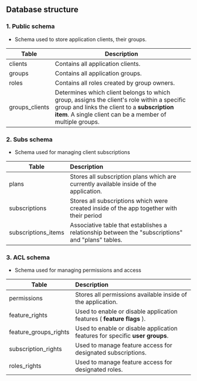 ## Database structure 

### 1. Public schema

- Schema used to store application clients, their groups.

| Table          | Description                                                  |
| -------------- | ------------------------------------------------------------ |
| clients        | Contains all application clients.                            |
| groups         | Contains all  application groups.                            |
| roles          | Contains all roles created by group owners.                  |
| groups_clients | Determines which client belongs to which group, assigns the client's role within a specific group and links the client to a **subscription item**. A single client can be a member of multiple groups. |



### 2.  Subs schema

- Schema used for managing client subscriptions

| Table               | Description                                                  |
| ------------------- | :----------------------------------------------------------- |
| plans               | Stores all subscription plans which are currently available inside of the application. |
| subscriptions       | Stores all subscriptions which were created inside of the app together with their period |
| subscriptions_items | Associative table that establishes a relationship between the "subscriptions" and "plans" tables. |



### 3. ACL schema

- Schema used for managing permissions and access 

| Table                 | Description                                                  |
| --------------------- | :----------------------------------------------------------- |
| permissions           | Stores all permissions available inside of the application.  |
| feature_rights        | Used to enable or disable application features ( **feature flags** ). |
| feature_groups_rights | Used to enable or disable application features for specific **user groups**. |
| subscription_rights   | Used to manage feature access for designated subscriptions.  |
| roles_rights          | Used to manage feature access for designated roles.          |

